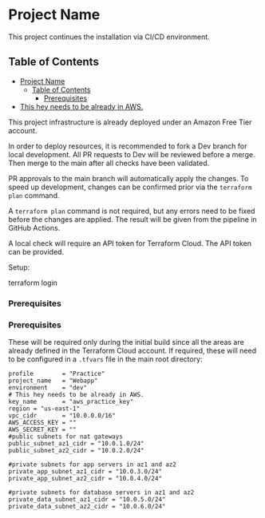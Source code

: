 # Project Name

This project continues the installation via CI/CD environment.

## Table of Contents

- [Project Name](#project-name)
  - [Table of Contents](#table-of-contents)
    - [Prerequisites](#prerequisites)
- [This hey needs to be already in AWS.](#this-hey-needs-to-be-already-in-aws)

This project infrastructure is already deployed under an Amazon Free Tier account.

In order to deploy resources, it is recommended to fork a Dev branch for local development. All PR requests to Dev will be reviewed before a merge. Then merge to the main after all checks have been validated.

PR approvals to the main branch will automatically apply the changes. To speed up development, changes can be confirmed prior via the `terraform plan` command.

A `terraform plan` command is not required, but any errors need to be fixed before the changes are applied. The result will be given from the pipeline in GitHub Actions.

A local check will require an API token for Terraform Cloud. The API token can be provided.

Setup:

terraform login

### Prerequisites


### Prerequisites

These will be required only during the initial build since all the areas are already defined in the Terraform Cloud account. If required, these will need to be configured in a `.tfvars` file in the main root directory:

```hcl
profile        = "Practice"
project_name   = "Webapp"
environment    = "dev"
# This hey needs to be already in AWS.
key_name       = "aws_practice_key"
region = "us-east-1"
vpc_cidr       = "10.0.0.0/16"
AWS_ACCESS_KEY = ""
AWS_SECRET_KEY = ""
#public subnets for nat gateways
public_subnet_az1_cidr = "10.0.1.0/24"
public_subnet_az2_cidr = "10.0.2.0/24"

#private subnets for app servers in az1 and az2
private_app_subnet_az1_cidr = "10.0.3.0/24"
private_app_subnet_az2_cidr = "10.0.4.0/24"

#private subnets for database servers in az1 and az2
private_data_subnet_az1_cidr = "10.0.5.0/24"
private_data_subnet_az2_cidr = "10.0.6.0/24"

